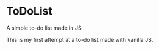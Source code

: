# ToDoList
A simple to-do list made in JS

This is my first attempt at a to-do list made with vanilla JS.
